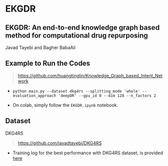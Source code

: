 # EKGDR
## EKGDR: An end-to-end knowledge graph based method for computational drug repurposing
Javad Tayebi and Bagher BabaAli

## Example to Run the Codes
> https://github.com/huangtinglin/Knowledge_Graph_based_Intent_Network

- 
    ```
    python main.py --dataset dkg4rs --splitting_mode 'whole' --evaluation_approach 'deepDR' --gpu_id 0 --dim 128 --n_factors 2
    ```

- On colab, simply follow the `EKGDR.ipynb` notebook.

## Dataset
DKG4RS
> https://github.com/javadtayebi/DKG4RS

- Training log for the best performance with DKG4RS dataset, is provided [here](https://github.com/javadtayebi/EKGDR/blob/main/training_log/dkg4rs.txt)
